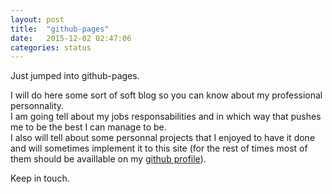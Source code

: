 ```yaml
---
layout: post
title:  "github-pages"
date:   2015-12-02 02:47:06
categories: status
---
```


Just jumped into github-pages.

I will do here some sort of soft blog so you can know about my professional personnality.<br />
I am going tell about my jobs responsabilities and in which way that pushes me to be the best I can manage to be.<br />
I also will tell about some personnal projects that I enjoyed to have it done and will sometimes implement it to this site (for the rest of times most of them should be availlable on my [github profile](https://github.com/Hellfar)).

Keep in touch.
